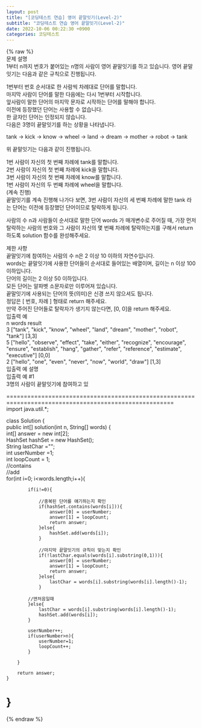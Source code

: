 ```yaml
---  
layout: post  
title: "[코딩테스트 연습] 영어 끝말잇기(Level-2)"  
subtitle: "코딩테스트 연습 영어 끝말잇기(Level-2)"  
date: 2022-10-06 00:22:30 +0900  
categories: 코딩테스트  
---  
```

{% raw %}  
문제 설명  
1부터 n까지 번호가 붙어있는 n명의 사람이 영어 끝말잇기를 하고 있습니다. 영어 끝말잇기는 다음과 같은 규칙으로 진행됩니다.  
  
1번부터 번호 순서대로 한 사람씩 차례대로 단어를 말합니다.  
마지막 사람이 단어를 말한 다음에는 다시 1번부터 시작합니다.  
앞사람이 말한 단어의 마지막 문자로 시작하는 단어를 말해야 합니다.  
이전에 등장했던 단어는 사용할 수 없습니다.  
한 글자인 단어는 인정되지 않습니다.  
다음은 3명이 끝말잇기를 하는 상황을 나타냅니다.  
  
tank → kick → know → wheel → land → dream → mother → robot → tank  
  
위 끝말잇기는 다음과 같이 진행됩니다.  
  
1번 사람이 자신의 첫 번째 차례에 tank를 말합니다.  
2번 사람이 자신의 첫 번째 차례에 kick을 말합니다.  
3번 사람이 자신의 첫 번째 차례에 know를 말합니다.  
1번 사람이 자신의 두 번째 차례에 wheel을 말합니다.  
(계속 진행)  
끝말잇기를 계속 진행해 나가다 보면, 3번 사람이 자신의 세 번째 차례에 말한 tank 라는 단어는 이전에 등장했던 단어이므로 탈락하게 됩니다.  
  
사람의 수 n과 사람들이 순서대로 말한 단어 words 가 매개변수로 주어질 때, 가장 먼저 탈락하는 사람의 번호와 그 사람이 자신의 몇 번째 차례에 탈락하는지를 구해서 return 하도록 solution 함수를 완성해주세요.  
  
제한 사항  
끝말잇기에 참여하는 사람의 수 n은 2 이상 10 이하의 자연수입니다.  
words는 끝말잇기에 사용한 단어들이 순서대로 들어있는 배열이며, 길이는 n 이상 100 이하입니다.  
단어의 길이는 2 이상 50 이하입니다.  
모든 단어는 알파벳 소문자로만 이루어져 있습니다.  
끝말잇기에 사용되는 단어의 뜻(의미)은 신경 쓰지 않으셔도 됩니다.  
정답은 [ 번호, 차례 ] 형태로 return 해주세요.  
만약 주어진 단어들로 탈락자가 생기지 않는다면, [0, 0]을 return 해주세요.  
입출력 예  
n	words	result  
3	["tank", "kick", "know", "wheel", "land", "dream", "mother", "robot", "tank"]	[3,3]  
5	["hello", "observe", "effect", "take", "either", "recognize", "encourage", "ensure", "establish", "hang", "gather", "refer", "reference", "estimate", "executive"]	[0,0]  
2	["hello", "one", "even", "never", "now", "world", "draw"]	[1,3]  
입출력 예 설명  
입출력 예 #1  
3명의 사람이 끝말잇기에 참여하고 있  
  
  
  
======================================================================================================  
import java.util.*;  
  
class Solution {  
    public int[] solution(int n, String[] words) {  
        int[] answer = new int[2];  
        HashSet<String> hashSet = new HashSet();  
        String lastChar ="";  
        int userNumber =1;  
        int loopCount = 1;  
        //contains  
        //add  
        for(int i=0; i<words.length;i++){  
              
            if(i!=0){  
                  
                //중복된 단어를 얘기하는지 확인  
                if(hashSet.contains(words[i])){  
                    answer[0] = userNumber;  
                    answer[1] = loopCount;  
                    return answer;  
                }else{  
                    hashSet.add(words[i]);  
                }  
                  
                //마지막 끝말잇기의 규칙이 맞는지 확인  
                if(!lastChar.equals(words[i].substring(0,1))){  
                    answer[0] = userNumber;  
                    answer[1] = loopCount;  
                    return answer;  
                }else{  
                    lastChar = words[i].substring(words[i].length()-1);  
                }  
                  
            //맨처음일때      
            }else{  
                lastChar = words[i].substring(words[i].length()-1);  
                hashSet.add(words[i]);  
            }  
              
            userNumber++;  
            if(userNumber>n){  
                userNumber=1;  
                loopCount++;  
            }  
              
        }  
  
        return answer;  
    }  
}  
======================================================================================================  
{% endraw %}